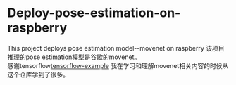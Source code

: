 # Deploy-pose-estimation-on-raspberry
This project deploys pose estimation model--movenet on raspberry
该项目推理的pose estimation模型是谷歌的movenet。  
感谢tensorflow[tensorflow-example](https://github.com/tensorflow/examples/tree/master/lite/examples/pose_estimation/raspberry_pi)
我在学习和理解movenet相关内容的时候从这个仓库学到了很多。
